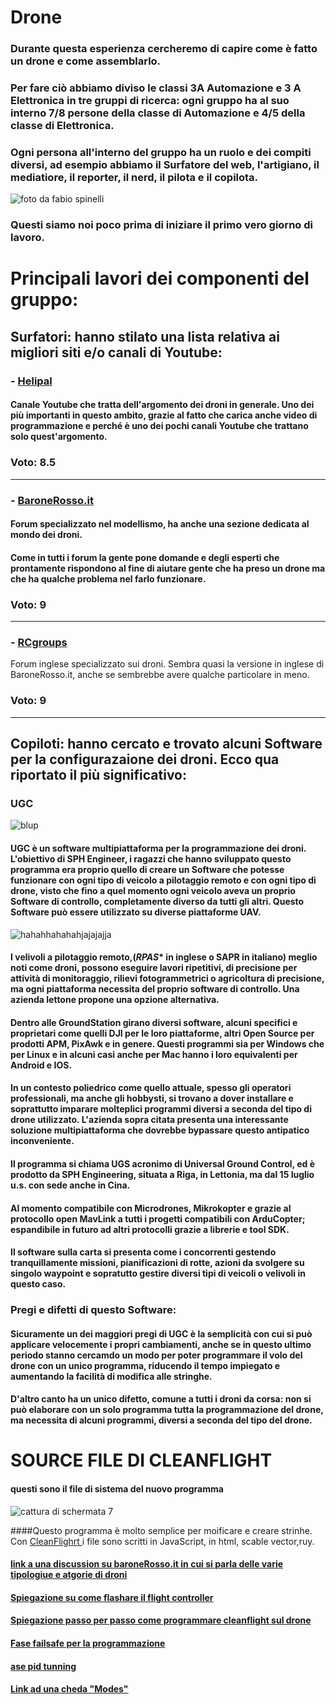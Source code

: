# Drone

### Durante questa esperienza cercheremo di capire come è fatto un drone e come assemblarlo. 
### Per fare ciò abbiamo diviso le classi 3A Automazione e 3 A Elettronica in tre gruppi di ricerca: ogni gruppo ha al suo interno 7/8 persone della classe di Automazione e 4/5 della classe di Elettronica.
### Ogni persona all'interno del gruppo ha un ruolo e dei compiti diversi, ad esempio abbiamo il Surfatore del web, l'artigiano, il mediatiore, il reporter, il nerd, il pilota e il copilota.


![foto da fabio spinelli](https://cloud.githubusercontent.com/assets/25582920/22729449/120326ba-ede3-11e6-807d-0c6e17827b5c.jpg)
### Questi siamo noi poco prima di iniziare il primo vero giorno di lavoro.


# **Principali lavori dei componenti del gruppo:**

## **Surfatori:** hanno stilato una lista relativa ai migliori siti e/o canali di Youtube:

### - [Helipal](https://www.youtube.com/channel/UCGrIvupoLcFCW3CIKvfNfow)

#### Canale Youtube che tratta dell'argomento dei droni in generale. Uno dei più importanti in questo ambito, grazie al fatto che carica anche video di programmazione e perché è uno dei pochi canali Youtube che trattano solo quest'argomento.
### Voto: 8.5
---

### - [BaroneRosso.it](http://www.baronerosso.it/forum/multirotori-droni-principianti/)

#### Forum specializzato nel modellismo, ha anche una sezione dedicata al mondo dei droni. 
#### Come in tutti i forum la gente pone domande e degli esperti che prontamente rispondono al fine di aiutare gente che ha preso un drone ma che ha qualche problema nel farlo funzionare. 
### Voto: 9
---

### - [RCgroups](https://www.rcgroups.com/fpv-racing-926/)

Forum inglese specializzato sui droni. Sembra quasi la versione in inglese di BaroneRosso.it, anche se sembrebbe avere qualche particolare in meno. 
### Voto: 9
---

## **Copiloti:** hanno cercato e trovato alcuni Software per la configurazaione dei droni. Ecco qua riportato il più significativo:


### **UGC** 
![blup](https://cloud.githubusercontent.com/assets/25582920/22690611/f99f771a-ed36-11e6-93f1-a988c5dda5e8.jpg)

#### **UGC** è un software multipiattaforma per la programmazione dei droni. L'obiettivo di **SPH** Engineer, i ragazzi che hanno sviluppato questo programma era proprio quello di creare un Software che potesse funzionare con ogni tipo di veicolo a pilotaggio remoto e con ogni tipo di drone, visto che fino a quel momento ogni veicolo aveva un proprio Software di controllo, completamente diverso da tutti gli altri. Questo Software può essere utilizzato su diverse piattaforme **UAV**.

![hahahhahahahjajajajja](https://cloud.githubusercontent.com/assets/25582920/22690918/3a118b5c-ed38-11e6-8961-29055bf8bb54.jpg)

#### I velivoli a pilotaggio remoto,(*RPAS** in inglese o **SAPR** in italiano) meglio noti come droni, possono eseguire lavori ripetitivi, di precisione per attività di monitoraggio, rilievi fotogrammetrici o agricoltura di precisione, ma ogni piattaforma necessita del proprio software di controllo. Una azienda lettone propone una opzione alternativa.
#### Dentro alle **GroundStation** girano diversi software, alcuni specifici e proprietari come quelli **DJI** per le loro piattaforme, altri **Open Source** per prodotti **APM, PixAwk** e in genere. Questi programmi sia per Windows che per Linux e in alcuni casi anche per Mac hanno i loro equivalenti per Android e **IOS.**
#### In un contesto poliedrico come quello attuale, spesso gli operatori professionali, ma anche gli hobbysti, si trovano a dover installare e soprattutto imparare molteplici programmi diversi a seconda del tipo di drone utilizzato. L'azienda sopra citata presenta una interessante soluzione multipiattaforma che dovrebbe bypassare questo antipatico inconveniente.
#### Il programma si chiama **UGS** acronimo di **Universal Ground Control**, ed è prodotto da **SPH** Engineering, situata a Riga, in Lettonia, ma  dal 15 luglio u.s. con sede anche in Cina.
#### Al momento compatibile con **Microdrones, Mikrokopter** e grazie al protocollo open **MavLink** a tutti i progetti compatibili con **ArduCopter**; espandibile in futuro ad altri protocolli grazie a librerie e tool **SDK**.
#### Il software sulla carta si presenta come i concorrenti gestendo tranquillamente missioni, pianificazioni di rotte, azioni da svolgere su singolo waypoint e sopratutto gestire diversi tipi di veicoli o velivoli in questo caso.



### **Pregi** e **difetti** di questo Software:

#### Sicuramente un dei maggiori pregi di UGC è la semplicità con cui si può applicare velocemente i propri cambiamenti, anche se in questo ultimo periodo stanno cercamdo un modo per poter programmare il volo del drone con un unico programma, riducendo il tempo impiegato e aumentando la facilità di modifica alle stringhe.
#### D'altro canto ha un unico difetto, comune a tutti i droni da corsa: non si può elaborare con un solo programma tutta la programmazione del drone, ma necessita di alcuni programmi, diversi a seconda del tipo del drone.


# SOURCE FILE DI CLEANFLIGHT 
#### questi sono il file di sistema del nuovo programma 
![cattura di schermata 7](https://cloud.githubusercontent.com/assets/25582920/22817379/33fe80b8-ef67-11e6-8fd5-e38700fc5fb4.png)

####Questo programma è molto semplice per moificare e creare strinhe. Con [ CleanFlighrt ](http://www.baronerosso.it/forum/flight-controller-schede-di-volo-motori-e-regolatori/332346-cleanflight-speedyflight-aka-baseflight-multiwii.html)i file sono scritti in JavaScript, in html, scable vector,ruy.

#### [link a una discussion su baroneRosso.it in cui si parla delle varie tipologiue e atgorie di droni](http://thrustworx.com/how-to-install-cleanflight-cc3d-guide/)

#### [ Spiegazione su come flashare il flight controller](https://github.com/cleanflight/cleanflight/blob/master/docs/Getting%20Started.md)


#### [Spiegazione passo per passo come programmare cleanflight sul drone](http://www.4-drone.net/community/threads/guida-in-italiano-alla-naze32-rev5.26/)


#### [Fase failsafe per la programmazione](https://github.com/cleanflight/cleanflight/blob/master/docs/Failsafe.md)


#### [ase pid tunning](https://github.com/cleanflight/cleanflight/blob/master/docs/PID%20tuning.md)


#### [Link ad una cheda "Modes"](https://github.com/cleanflight/cleanflight/blob/master/docs/Modes.md)
 




